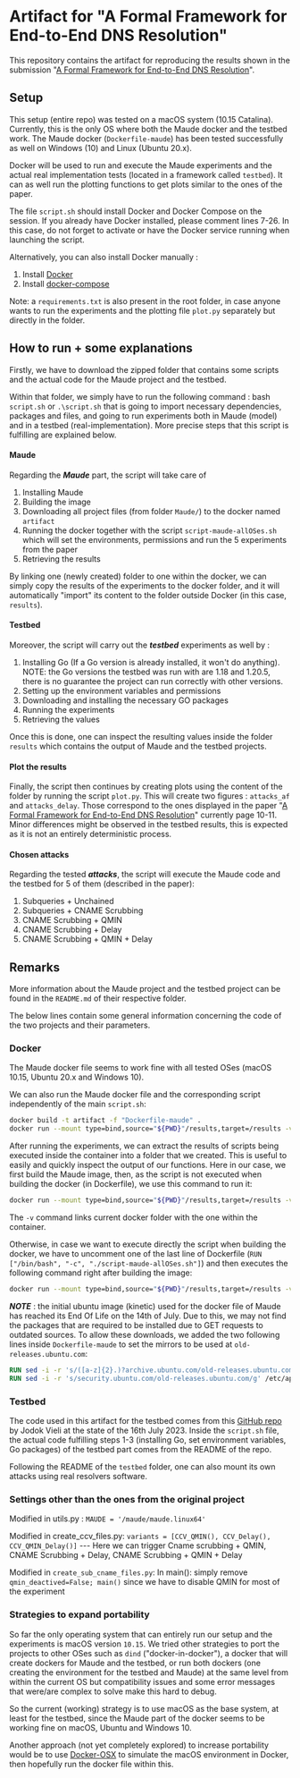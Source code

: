 # Artifact for "A Formal Framework for End-to-End DNS Resolution"

This repository contains the artifact for reproducing the results shown in the submission "[A Formal Framework for End-to-End DNS Resolution](https://github.com/siliunobi/DNS-Maude/blob/main/sigcomm23-paper683-submission.pdf)".

## Setup

This setup (entire repo) was tested on a macOS system (10.15 Catalina). Currently, this is the only OS where both the Maude docker and the testbed work.
The Maude docker (`Dockerfile-maude`) has been tested successfully as well on Windows (10) and Linux (Ubuntu 20.x).

Docker will be used to run and execute the Maude experiments and the actual real implementation tests (located in a framework called `testbed`). It can as well run the plotting functions to get plots similar to the ones of the paper.

The file `script.sh` should install Docker and Docker Compose on the session. If you already have Docker installed, please comment lines 7-26.
In this case, do not forget to activate or have the Docker service running when launching the script.

Alternatively, you can also install Docker manually :
1. Install [Docker](https://docs.docker.com/get-docker/)
2. Install [docker-compose](https://docs.docker.com/compose/install/linux/)

Note: a `requirements.txt` is also present in the root folder, in case anyone wants to run the experiments and the plotting file `plot.py` separately but directly in the folder.
	
## How to run + some explanations
Firstly, we have to download the zipped folder that contains some scripts and the actual code for the Maude project and the testbed.

Within that folder, we simply have to run the following command : bash `script.sh` or `.\script.sh` that is going to import necessary dependencies, packages and files, and going to run experiments both in Maude (model) and in a testbed (real-implementation).
More precise steps that this script is fulfilling are explained below.

#### Maude

Regarding the ***Maude*** part, the script will take care of 
1. Installing Maude
2. Building the image
3. Downloading all project files (from folder `Maude/`) to the docker named `artifact`
4. Running the docker together with the script `script-maude-allOSes.sh` which will set the environments, permissions and run the 5 experiments from the paper
5. Retrieving the results
	
By linking one (newly created) folder to one within the docker, we can simply copy the results of the experiments to the docker folder, and it will automatically "import" its content to the folder outside Docker (in this case, `results`).
	
#### Testbed
Moreover, the script will carry out the ***testbed*** experiments as well by :
1. Installing Go (If a Go version is already installed, it won't do anything). NOTE: the Go versions the testbed was run with are 1.18 and 1.20.5, there is no guarantee the project can run correctly with other versions.
2. Setting up the environment variables and permissions
3. Downloading and installing the necessary GO packages 
4. Running the experiments
5. Retrieving the values
	
Once this is done, one can inspect the resulting values inside the folder `results` which contains the output of Maude and the testbed projects.

#### Plot the results
Finally, the script then continues by creating plots using the content of the folder by running the script `plot.py`.
This will create two figures : `attacks_af` and `attacks_delay`.
Those correspond to the ones displayed in the paper "[A Formal Framework for End-to-End DNS Resolution](https://github.com/siliunobi/DNS-Maude/blob/main/sigcomm23-paper683-submission.pdf)" currently page 10-11.
Minor differences might be observed in the testbed results, this is expected as it is not an entirely deterministic process.

#### Chosen attacks
Regarding the tested ***attacks***, the script will execute the Maude code and the testbed for 5 of them (described in the paper): 
1. Subqueries + Unchained
2. Subqueries + CNAME Scrubbing
3. CNAME Scrubbing + QMIN
4. CNAME Scrubbing + Delay
5. CNAME Scrubbing + QMIN + Delay



## Remarks
More information about the Maude project and the testbed project can be found in the `README.md` of their respective folder.

The below lines contain some general information concerning the code of the two projects and their parameters.

### Docker
The Maude docker file seems to work fine with all tested OSes (macOS 10.15, Ubuntu 20.x and Windows 10).

We can also run the Maude docker file and the corresponding script independently of the main `script.sh`:
```bash
docker build -t artifact -f "Dockerfile-maude" .
docker run --mount type=bind,source="${PWD}"/results,target=/results -v //var/run/docker.sock://var/run/docker.sock -it artifact /bin/bash -c "./script-maude-allOSes.sh"
```

After running the experiments, we can extract the results of scripts being executed inside the container into a folder that we created. This is useful to easily and quickly inspect the output of our functions.
Here in our case, we first build the Maude image, then, as the script is not executed when building the docker (in Dockerfile), we use this command to run it:
```bash
docker run --mount type=bind,source="${PWD}"/results,target=/results -v /var/run/docker.sock:/var/run/docker.sock -it artifact /bin/bash -c "./maude-allOSes.sh"
```

The `-v` command links current docker folder with the one within the container.

Otherwise, in case we want to execute directly the script when building the docker, we have to uncomment one of the last line of Dockerfile (`RUN ["/bin/bash", "-c", "./script-maude-allOSes.sh"]`) and
	then executes the following command right after building the image:
```bash
docker run --mount type=bind,source="${PWD}"/results,target=/results -v /var/run/docker.sock:/var/run/docker.sock -it artifact /bin/bash
```

***NOTE*** : the initial ubuntu image (kinetic) used for the docker file of Maude has reached its End Of Life on the 14th of July. Due to this,
we may not find the packages that are required to be installed due to GET requests to outdated sources. To allow these downloads,
we added the two following lines inside `Dockerfile-maude` to set the mirrors to be used at `old-releases.ubuntu.com`:
```dockerfile
RUN sed -i -r 's/([a-z]{2}.)?archive.ubuntu.com/old-releases.ubuntu.com/g' /etc/apt/sources.list
RUN sed -i -r 's/security.ubuntu.com/old-releases.ubuntu.com/g' /etc/apt/sources.list
```

### Testbed
The code used in this artifact for the testbed comes from this [GitHub repo](https://github.com/jaymoneyjay/dns-testbed) by Jodok Vieli at the state of the 16th July 2023.
Inside the `script.sh` file, the actual code fulfilling steps 1-3 (installing Go, set environment variables, Go packages) of the testbed part comes from the README of the repo.

Following the README of the `testbed` folder, one can also mount its own attacks using real resolvers software.


### Settings other than the ones from the original project
Modified in utils.py : 
	`MAUDE = '/maude/maude.linux64'`

Modified in create_ccv_files.py:
	`variants = [CCV_QMIN(), CCV_Delay(), CCV_QMIN_Delay()]`
	--- Here we can trigger Cname scrubbing + QMIN, CNAME Scrubbing + Delay, CNAME Scrubbing + QMIN + Delay

Modified in `create_sub_cname_files.py`:
	In main(): simply remove `qmin_deactived=False; main()`  since we have to disable QMIN for most of the experiment

### Strategies to expand portability

So far the only operating system that can entirely run our setup and the experiments is macOS version `10.15`.
We tried other strategies to port the projects to other OSes such as `dind` ("docker-in-docker"), a docker that will create dockers for Maude and the testbed, or
run both dockers (one creating the environment for the testbed and Maude) at the same level from within the current OS but compatibility issues and some error messages that were/are complex to solve make this hard to debug.

So the current (working) strategy is to use macOS as the base system, at least for the testbed, since the Maude part of the docker seems to be working fine on macOS, Ubuntu and Windows 10.

Another approach (not yet completely explored) to increase portability would be to use [Docker-OSX](https://github.com/sickcodes/Docker-OSX) to simulate the macOS environment in Docker, then hopefully run the docker file within this.